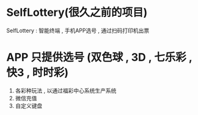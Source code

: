 # SelfLottery(很久之前的项目)
SelfLottery : 智能终端 , 手机APP选号 , 通过扫码打印机出票 

# APP 只提供选号 (双色球 , 3D , 七乐彩 , 快3 , 时时彩)
1. 各彩种玩法 , 以通过福彩中心系统生产系统
2. 微信充值
3. 自定义键盘
